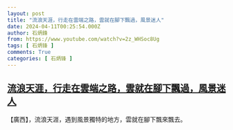 ```yaml
---
layout: post
title: "流浪天涯，行走在雲端之路，雲就在腳下飄過，風景迷人"
date: 2024-04-11T00:25:54.000Z
author: 石炳鋒
from: https://www.youtube.com/watch?v=2z_WHSoc8Ug
tags: [ 石炳锋 ]
comments: True
categories: [ 石炳锋 ]
---
```

<!--1712795154000-->
[流浪天涯，行走在雲端之路，雲就在腳下飄過，風景迷人](https://www.youtube.com/watch?v=2z_WHSoc8Ug)
------

<div>
【廣西】，流浪天涯，遇到風景獨特的地方，雲就在腳下飄來飄去。
</div>
